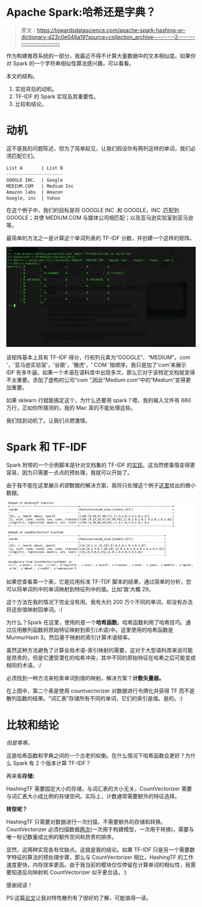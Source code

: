 # Apache Spark:哈希还是字典？

> 原文：<https://towardsdatascience.com/apache-spark-hashing-or-dictionary-d23c0e046a19?source=collection_archive---------2----------------------->

作为构建推荐系统的一部分，我最近不得不计算大量数据中的文本相似度。如果你对 Spark 的一个字符串相似性算法感兴趣，可以看看。

本文的结构。

1.  实验背后的动机。
2.  TF-IDF 的 Spark 实现及其重要性。
3.  比较和结论。

# 动机

这不是我的问题陈述，但为了简单起见，让我们假设你有两列这样的单词，我们必须匹配它们。

```
List A       | List B
---------------------
GOOGLE INC.  | Google
MEDIUM.COM   | Medium Inc
Amazon labs  | Amazon
Google, inc  | Yahoo
```

在这个例子中，我们的目标是将 GOOGLE INC .和 GOOGLE，INC .匹配到 GOOGLE；并使 MEDIUM.COM 与媒体公司相匹配；以及亚马逊实验室到亚马逊等。

最简单的方法之一是计算这个单词列表的 TF-IDF 分数，并创建一个这样的矩阵。

![](img/5b40c99bbf1a944ace26c348e1ddc8dc.png)

该矩阵基本上具有 TF-IDF 得分，行和列元素为“GOOGLE”、“MEDIUM”。com '，'亚马逊实验室'，'谷歌'，'雅虎'，' COM '按顺序。我只是加了‘com’来展示 IDF 有多牛逼。如果一个术语在语料库中出现多次，那么它对于该特定文档就变得不太重要。添加了虚构的公司“com ”,因此“Medium.com”中的“Medium”变得更加重要。

如果 sklearn 行就能搞定这个，为什么还要用 spark？嗯，我的输入文件有 660 万行，正如你所猜测的，我的 Mac 真的不能处理这些。

我们找到动机了。让我们点燃激情。

# Spark 和 TF-IDF

Spark 附带的一个示例脚本是针对文档集的 TF-IDF 的[实现](https://spark.apache.org/docs/2.1.0/ml-features.html#tf-idf)。这当然使事情变得更容易，因为只需要一点点的预处理，我就可以开始了。

由于我不能在这里展示*机密*数据的解决方案，我将只处理这个例子[这里](https://spark.apache.org/docs/2.1.0/ml-features.html#tf-idf)给出的微小数据。

![](img/f41e7afc82f91bec0105944ce4ac4e01.png)

如果您查看第一个表，它是应用标准 TF-TDF 脚本的结果，通过简单的分析，您可以将单词列中的单词映射到特征列中的值。比如‘我’大概 29。

这个方法在我的情况下完全没有用。我有大约 200 万个不同的单词，却没有办法将这些值映射回单词。:(

为什么？Spark 在这里，使用的是一个**哈希函数**。哈希函数利用了哈希技巧。通过应用散列函数将原始特征映射到索引(术语)中。这里使用的哈希函数是 MurmurHash 3。然后基于映射的索引计算术语频率。

虽然这种方法避免了计算全局术语-索引映射的需要，这对于大型语料库来说可能是昂贵的，但是它遭受潜在的哈希冲突，其中不同的原始特征在哈希之后可能变成相同的术语。:/

必须找到一种方法来检索单词到值的映射。解决方案？**计数矢量器。**

在上图中，第二个表是使用 countvectorizer 对数据进行令牌化并获得 TF 而不是散列函数的结果。“词汇表”存储所有不同的单词，它们的索引是值。是的。:)

# 比较和结论

*但是等等。*

这是哈希函数和字典之间的一个古老的权衡。在什么情况下哈希函数会更好？为什么 Spark 有 2 个版本计算 TF-IDF？

再来看**存储:**

HashingTF 需要固定大小的存储，与词汇表的大小无关。CountVectorizer 需要与词汇表大小成比例的存储空间。实际上，计数通常需要额外的特征选择。

**转型呢？**

HashingTF 只需要对数据进行一次扫描，不需要额外的存储和转换。CountVectorizer 必须扫描数据[两次](https://spark.apache.org/docs/2.1.0/ml-features.html#countvectorizer)(一次用于构建模型，一次用于转换)，需要与唯一标记数量成比例的额外空间和昂贵的排序。

显然，这两种实现各有优缺点。这就是我的结论。如果 TF-IDF 只是另一个需要数字特征的算法的预处理步骤，那么与 CountVectorizer 相比，HashingTF 的工作速度更快，内存效率更高。由于我当前的模块仅仅停留在计算单词的相似性，我需要知道反向映射和 CountVectorizer 似乎更合适。:)

感谢阅读！

PS:这篇[论文](http://alex.smola.org/papers/2009/Weinbergeretal09.pdf)让我对特性散列有了很好的了解，可能值得一读。
